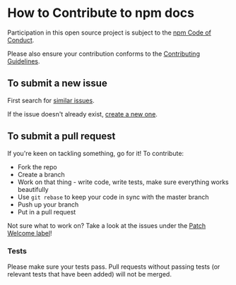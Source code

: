 # How to Contribute to npm docs

Participation in this open source project is subject to the [npm Code of Conduct](http://www.npmjs.com/policies/conduct).

Please also ensure your contribution conforms to the [Contributing Guidelines](https://github.com/npm/npm/wiki/Contributing-Guidelines).

## To submit a new issue

First search for [similar issues](https://github.com/npm/docs/search?q=Similar%20issues&type=Issues).

If the issue doesn't already exist, [create a new one](https://github.com/npm/docs/issues/new).

## To submit a pull request

If you're keen on tackling something, go for it! To contribute:

* Fork the repo
* Create a branch
* Work on that thing - write code, write tests, make sure everything works beautifully
* Use `git rebase` to keep your code in sync with the master branch
* Push up your branch
* Put in a pull request

Not sure what to work on? Take a look at the issues under the [Patch Welcome label](https://github.com/npm/docs/labels/patch%20welcome)!

### Tests

Please make sure your tests pass. Pull requests without passing tests (or relevant tests that have been added) will not be merged.
